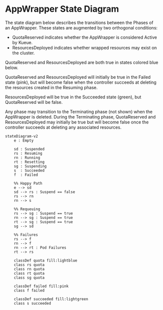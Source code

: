 # AppWrapper State Diagram

The state diagram below describes the transitions between the Phases of an AppWrapper. These states are augmented by two orthogonal conditions:
   + QuotaReserved indicates whether the AppWrapper is considered Active by Kueue.
   + ResourcesDeployed indicates whether wrapped resources may exist on the cluster.

QuotaReserved and ResourcesDeployed are both true in states colored blue below.

QuotaReserved and ResourcesDeployed will initially be true in the Failed state (pink),
but will become false when the controller succeeds at deleting the resources created
in the Resuming phase.

ResourcesDeployed will be true in the Succeeded state (green), but QuotaReserved will be false.

Any phase may transition to the Terminating phase (not shown) when the AppWrapper is deleted.
During the Terminating phase, QuotaReserved and ResourcesDeployed may initially be true
but will become false once the controller succeeds at deleting any associated resources.

```mermaid
stateDiagram-v2
    e : Empty

    sd : Suspended
    rs : Resuming
    rn : Running
    rt : Resetting
    sg : Suspending
    s  : Succeeded
    f  : Failed

    %% Happy Path
    e --> sd
    sd --> rs : Suspend == false
    rs --> rn
    rn --> s

    %% Requeuing
    rs --> sg : Suspend == true
    rn --> sg : Suspend == true
    rt --> sg : Suspend == true
    sg --> sd

    %% Failures
    rs --> f
    rn --> f
    rn --> rt : Pod Failures
    rt --> rs

    classDef quota fill:lightblue
    class rs quota
    class rn quota
    class rt quota
    class sg quota

    classDef failed fill:pink
    class f failed

    classDef succeeded fill:lightgreen
    class s succeeded
```
